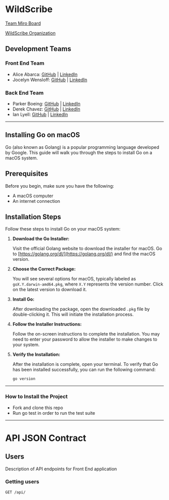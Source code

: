 # WildScribe

[Team Miro Board](https://miro.com/app/board/uXjVNZAgD-U=/) 

[WildScribe Organization](https://github.com/2305-WildScribe)

## Development Teams

### Front End Team

- Alice Abarca: [GitHub](https://github.com/aliceabarca/) | [LinkedIn](https://www.linkedin.com/in/alice-abarca-431615272/)
- Jocelyn Wensloff: [GitHub](https://github.com/Jwensloff/) | [LinkedIn](https://www.linkedin.com/in/jocelynwensloff/)

### Back End Team

- Parker Boeing: [GitHub](https://github.com/ParkerBoeing) | [LinkedIn](https://www.linkedin.com/in/parker-boeing/)
- Derek Chavez: [GitHub](https://github.com/DChavez18) | [LinkedIn](https://www.linkedin.com/in/derek-chavez/)
- Ian Lyell: [GitHub](https://github.com/ILyell) | [LinkedIn](https://www.linkedin.com/in/ian-lyell/)

---

## Installing Go on macOS

Go (also known as Golang) is a popular programming language developed by Google. This guide will walk you through the steps to install Go on a macOS system.

## Prerequisites

Before you begin, make sure you have the following:

- A macOS computer
- An internet connection

## Installation Steps

Follow these steps to install Go on your macOS system:

1. **Download the Go Installer:**

   Visit the official Golang website to download the installer for macOS. Go to [https://golang.org/dl/](https://golang.org/dl/) and find the macOS version.

2. **Choose the Correct Package:**

   You will see several options for macOS, typically labeled as `goX.Y.darwin-amd64.pkg`, where `X.Y` represents the version number. Click on the latest version to download it.

3. **Install Go:**

   After downloading the package, open the downloaded `.pkg` file by double-clicking it. This will initiate the installation process.

4. **Follow the Installer Instructions:**

   Follow the on-screen instructions to complete the installation. You may need to enter your password to allow the installer to make changes to your system.

5. **Verify the Installation:**

   After the installation is complete, open your terminal. To verify that Go has been installed successfully, you can run the following command:

   ```bash
   go version

---

### How to Install the Project

- Fork and clone this repo
- Run go test in order to run the test suite

---

# API JSON Contract

## Users

Description of API endpoints for Front End application

### Getting users

`GET /api/`

